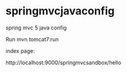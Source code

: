 # springmvcjavaconfig
spring mvc 5 java config

Run 
mvn tomcat7:run

index page:

http://localhost:9000/springmvcsandbox/hello
